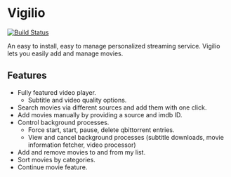 # Vigilio

[![Build Status](https://travis-ci.com/tugcanolgun/vigilio.svg?token=wQBrWEFpbxZzYvp96hnN&branch=master)](https://travis-ci.com/tugcanolgun/vigilio)

An easy to install, easy to manage personalized streaming service.
Vigilio lets you easily add and manage movies.

## Features

* Fully featured video player.
  - Subtitle and video quality options.
* Search movies via different sources and add them with one click.
* Add movies manually by providing a source and imdb ID.
* Control background processes.
  - Force start, start, pause, delete qbittorrent entries.
  - View and cancel background processes (subtitle downloads, movie information fetcher, video processor)
* Add and remove movies to and from my list.
* Sort movies by categories.
* Continue movie feature.

